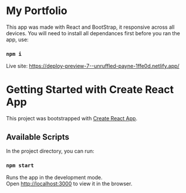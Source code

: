 # My Portfolio

This app was made with React and BootStrap, it responsive across all devices.
You will need to install all dependances first before you ran the app, use:

### `npm i`



Live site: https://deploy-preview-7--unruffled-payne-1ffe0d.netlify.app/








# Getting Started with Create React App

This project was bootstrapped with [Create React App](https://github.com/facebook/create-react-app).

## Available Scripts

In the project directory, you can run:

### `npm start`

Runs the app in the development mode.\
Open [http://localhost:3000](http://localhost:3000) to view it in the browser.

